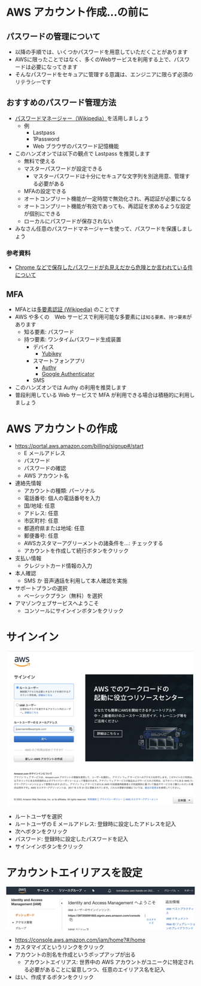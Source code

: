 # AWS アカウント作成...の前に
## パスワードの管理について
* 以降の手順では、いくつかパスワードを用意していただくことがあります
* AWSに限ったことではなく、多くのWebサービスを利用する上で、パスワードは必要になってきます
* そんなパスワードをセキュアに管理する意識は、エンジニアに限らず必須のリテラシーです

## おすすめのパスワード管理方法
* [パスワードマネージャー（Wikipedia）](https://ja.wikipedia.org/wiki/%E3%83%91%E3%82%B9%E3%83%AF%E3%83%BC%E3%83%89%E3%83%9E%E3%83%8D%E3%83%BC%E3%82%B8%E3%83%A3%E3%83%BC)を活用しましょう
  * 例
    * Lastpass
    * 1Password
    * Web ブラウザのパスワード記憶機能
* このハンズオンでは以下の観点で Lastpass を推奨します
  * 無料で使える
  * マスターパスワードが設定できる
    * マスターパスワードは十分にセキュアな文字列を別途用意、管理する必要がある
  * MFAの設定できる
  * オートコンプリート機能が一定時間で無効化され、再認証が必要になる
  * オートコンプリート機能が有効であっても、再認証を求めるような設定が個別にできる
  * ローカルにパスワードが保存されない
* みなさん任意のパスワードマネージャーを使って、パスワードを保護しましょう
### 参考資料
* [Chrome などで保存したパスワードが丸見えだから危険とか言われている件について](https://hyper-text.org/archives/2013/08/chrome_password_security.shtml)

## MFA
* MFAとは[多要素認証 (Wikipedia)](https://ja.wikipedia.org/wiki/%E5%A4%9A%E8%A6%81%E7%B4%A0%E8%AA%8D%E8%A8%BC)
のことです
* AWS や多くの　Web サービスで利用可能な多要素には`知る要素`、`持つ要素`があります
  * 知る要素: パスワード
  * 持つ要素: ワンタイムパスワード生成装置
    * デバイス
      * [Yubikey](https://www.yubico.com/)
    * スマートフォンアプリ
      * [Authy](https://authy.com/)
      * [Google Authenticator](https://support.google.com/accounts/answer/1066447)
    * SMS
* このハンズオンでは Authy の利用を推奨します
* 普段利用している Web サービスで MFA が利用できる場合は積極的に利用しましょう

# AWS アカウントの作成
* https://portal.aws.amazon.com/billing/signup#/start
  * E メールアドレス
  * パスワード
  * パスワードの確認
  * AWS アカウント名
* 連絡先情報
  * アカウントの種類: パーソナル
  * 電話番号: 個人の電話番号を入力
  * 国/地域: 任意
  * アドレス: 任意
  * 市区町村: 任意
  * 都道府県または地域: 任意
  * 郵便番号: 任意
  * AWSカスタマーアグリーメントの諸条件を...: チェックする
  * アカウントを作成して続行ボタンをクリック
* 支払い情報
  * クレジットカード情報の入力
* 本人確認
  * SMS か 音声通話を利用して本人確認を実施
* サポートプランの選択
  * ベーシックプラン（無料）を選択
* アマゾンウェブサービスへようこそ
  * コンソールにサインインボタンをクリック

# サインイン
<img src="./image/step1_signin_00.png" width="500px">

* ルートユーザを選択
* ルートユーザの E メールアドレス: 登録時に設定したアドレスを記入
* 次へボタンをクリック
* パスワード: 登録時に設定したパスワードを記入
* サインインボタンをクリック

# アカウントエイリアスを設定
<img src="./image/step1_account_alias_00.png" width="800px">

* https://console.aws.amazon.com/iam/home?#/home
* カスタマイズというリンクをクリック
* アカウントの別名を作成というポップアップが出る
  * アカウントエイリアス: 世界中の AWS アカウントがユニークに特定される必要があることに留意しつつ、任意のエイリアス名を記入
* はい、作成するボタンをクリック
